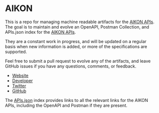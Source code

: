 # AIKONThis is a repo for managing machine readable artifacts for the [AIKON APIs](https://aikon.com). The goal is to maintain and evolve an OpenAPI, Postman Collection, and APIs.json index for the [AIKON APIs](https://aikon.com).They are a constant work in progress, and will be updated on a regular basis when new information is added, or more of the specifications are supported.Feel free to submit a pull request to evolve any of the artifacts, and leave GitHub issues if you have any questions, comments, or feedback.- [Website](https://aikon.com)- [Developer](https://aikon.com)- [Twitter](https://twitter.com/TeamAIKON)- [GitHub](https://github.com/Open-Rights-Exchange)The [APIs.json](https://github.com/api-evangelist/aikon/blob/master/apis.json) index provides links to all the relevant links for the AIKON APIs, including the OpenAPI and Postman if they are present.